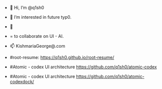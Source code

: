 - 👋 Hi, I’m @q1sh0 
- 👀 I’m interested in future typ0.
- 🌱
-  = to collaborate on UI - AI. 
- 📫 KishmariaGeorge@.com


- #root-resume: https://q1sh0.github.io/root-resume/
- #Atomic - codex UI architecture https://github.com/q1sh0/atomic-codex
- #Atomic - codex UI architecture https://github.com/q1sh0/atomic-codexdock/

<!---
q1sh0/q1sh3X is a ✨ special ✨ repository because its `README.md` (this file) appears on your GitHub profile.
You can click the Preview link to take a look at your changes.
--->
